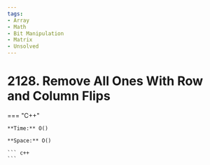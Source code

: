 ```yaml
---
tags:
- Array
- Math
- Bit Manipulation
- Matrix
- Unsolved
---
```



# 2128. Remove All Ones With Row and Column Flips

=== "C++"

    **Time:** O()

    **Space:** O()

    ``` c++
    ```